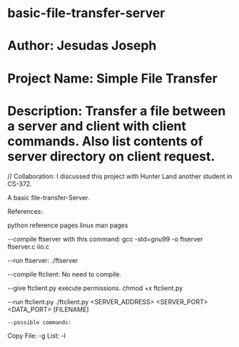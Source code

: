 # basic-file-transfer-server
# Author: Jesudas Joseph
# Project Name: Simple File Transfer
# Description: Transfer a file between a server and client with client commands. Also list contents of server directory on client request.
// Collaboration: I discussed this project with Hunter Land another student in CS-372.

A basic file-transfer-Server.

References:

python reference pages
linux man pages


--compile ftserver with this command:
gcc -std=gnu99 -o ftserver ftserver.c iio.c

--run ftserver:
./ftserver <PORTNUM>


--compile ftclient:
No need to compile.

--give ftclient.py execute permissions.
chmod +x ftclient.py

--run ftclient.py
./ftclient.py <SERVER_ADDRESS> <SERVER_PORT> <DATA_PORT> <COMMAND> [FILENAME]

    --possible commands:

Copy File:      -g <FILENAME>
List:           -l
